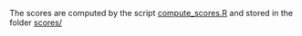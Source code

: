 The scores are computed by the script [compute_scores.R](compute_scores.R) and stored in the folder [scores/](scores/)
